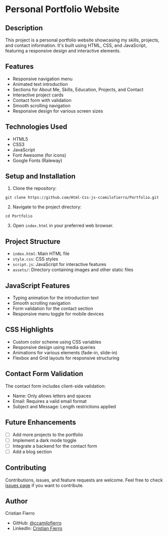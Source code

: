# Personal Portfolio Website

## Description
This project is a personal portfolio website showcasing my skills, projects, and contact information. It's built using HTML, CSS, and JavaScript, featuring a responsive design and interactive elements.

## Features
- Responsive navigation menu
- Animated text introduction
- Sections for About Me, Skills, Education, Projects, and Contact
- Interactive project cards
- Contact form with validation
- Smooth scrolling navigation
- Responsive design for various screen sizes

## Technologies Used
- HTML5
- CSS3
- JavaScript
- Font Awesome (for icons)
- Google Fonts (Raleway)

## Setup and Installation
1. Clone the repository:

```plaintext
git clone https://github.com/Html-Css-js-ccamilofierro/Portfolio.git
```

2. Navigate to the project directory:

```plaintext
cd Portfolio
```

3. Open `index.html` in your preferred web browser.

## Project Structure
- `index.html`: Main HTML file
- `style.css`: CSS styles
- `script.js`: JavaScript for interactive features
- `assets/`: Directory containing images and other static files

## JavaScript Features
- Typing animation for the introduction text
- Smooth scrolling navigation
- Form validation for the contact section
- Responsive menu toggle for mobile devices

## CSS Highlights
- Custom color scheme using CSS variables
- Responsive design using media queries
- Animations for various elements (fade-in, slide-in)
- Flexbox and Grid layouts for responsive structuring

## Contact Form Validation
The contact form includes client-side validation:
- Name: Only allows letters and spaces
- Email: Requires a valid email format
- Subject and Message: Length restrictions applied

## Future Enhancements
- [ ] Add more projects to the portfolio
- [ ] Implement a dark mode toggle
- [ ] Integrate a backend for the contact form
- [ ] Add a blog section

## Contributing
Contributions, issues, and feature requests are welcome. Feel free to check [issues page](https://github.com/Html-Css-js-ccamilofierro/Portfolio/issues) if you want to contribute.

## Author
Cristian Fierro
- GitHub: [@ccamilofierro](https://github.com/ccamilofierro)
- LinkedIn: [Cristian Fierro](https://www.linkedin.com/in/ccamilofierro)
